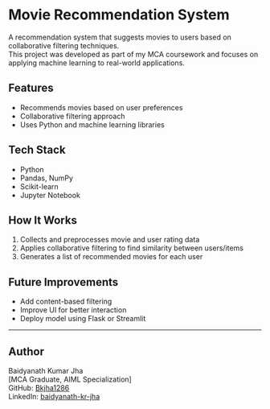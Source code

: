 # Movie Recommendation System

A recommendation system that suggests movies to users based on collaborative filtering techniques.  
This project was developed as part of my MCA coursework and focuses on applying machine learning to real-world applications.

## Features
- Recommends movies based on user preferences
- Collaborative filtering approach
- Uses Python and machine learning libraries

## Tech Stack
- Python
- Pandas, NumPy
- Scikit-learn
- Jupyter Notebook

## How It Works
1. Collects and preprocesses movie and user rating data  
2. Applies collaborative filtering to find similarity between users/items  
3. Generates a list of recommended movies for each user  

## Future Improvements
- Add content-based filtering
- Improve UI for better interaction
- Deploy model using Flask or Streamlit

---

## Author
Baidyanath Kumar Jha  
[MCA Graduate, AIML Specialization]  
GitHub: [Bkjha1286](https://github.com/Bkjha1286)  
LinkedIn: [baidyanath-kr-jha](https://www.linkedin.com/in/baidyanath-kr-jha-175358287/)

